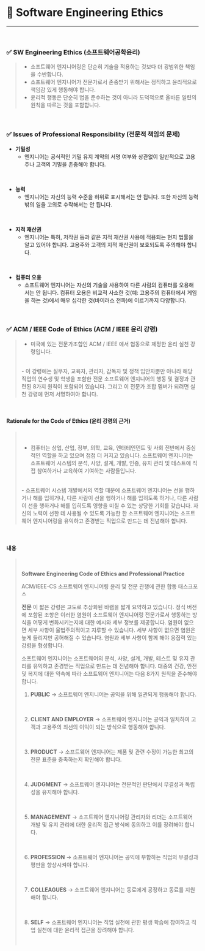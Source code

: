 # 🍎 Software Engineering Ethics
---
<br>

### ✅ SW Engineering Ethics (소프트웨어공학윤리)
> - 소프트웨어 엔지니어링은 단순히 기술을 적용하는 것보다 더 광범위한 책임을 수반합니다.
> - 소프트웨어 엔지니어가 전문가로서 존중받기 위해서는 정직하고 윤리적으로 책임감 있게 행동해야 합니다.
> - 윤리적 행동은 단순히 법을 준수하는 것이 아니라 도덕적으로 올바른 일련의 원칙을 따르는 것을 포함합니다.

<br>

### ✅ Issues of Professional Responsibility (전문적 책임의 문제)
- **기밀성**
  - 엔지니어는 공식적인 기밀 유지 계약의 서명 여부와 상관없이 일반적으로 고용주나 고객의 기밀을 존중해야 합니다.
<br>

- **능력**
  - 엔지니어는 자신의 능력 수준을 허위로 표시해서는 안 됩니다. 또한 자신의 능력 밖의 일을 고의로 수락해서는 안 됩니다.
<br>

- **지적 재산권**
  - 엔지니어는 특허, 저작권 등과 같은 지적 재산권 사용에 적용되는 현지 법률을 알고 있어야 합니다. 고용주와 고객의 지적 재산권이 보호되도록 주의해야 합니다.
<br>

- **컴퓨터 오용**
  - 소프트웨어 엔지니어는 자신의 기술을 사용하여 다른 사람의 컴퓨터를 오용해서는 안 됩니다. 컴퓨터 오용은 비교적 사소한 것(예: 고용주의 컴퓨터에서 게임을 하는 것)에서 매우 심각한 것(바이러스 전파)에 이르기까지 다양합니다.
<br>

### ✅ ACM / IEEE Code of Ethics (ACM / IEEE 윤리 강령)
> - 미국에 있는 전문가조합인 ACM / IEEE 에서 협동으로 제정한 윤리 실천 강령입니다.
> <br>
> - 이 강령에는 실무자, 교육자, 관리자, 감독자 및 정책 입안자뿐만 아니라 해당 직업의 연수생 및 학생을 포함한 전문 소프트웨어 엔지니어의 행동 및 결정과 관련된 8가지 원칙이 포함되어 있습니다.
> 그리고 이 전문가 조합 멤버가 되려면 실천 강령에 먼저 서명하여야 합니다.

<br>

#### Rationale for the Code of Ethics (윤리 강령의 근거)

> <br>
> 
> - 컴퓨터는 상업, 산업, 정부, 의학, 교육, 엔터테인먼트 및 사회 전반에서 중심적인 역할을 하고 있으며 점점 더 커지고 있습니다. 
>   소프트웨어 엔지니어는 소프트웨어 시스템의 분석, 사양, 설계, 개발, 인증, 유지 관리 및 테스트에 직접 참여하거나 교육하여 기여하는 사람들입니다.
> <br>
> - 소프트웨어 시스템 개발에서의 역할 때문에 소프트웨어 엔지니어는 선을 행하거나 해를 입히거나, 다른 사람이 선을 행하거나 해를 입히도록 하거나, 다른 사람이 선을 행하거나 해를 입히도록 영향을 미칠 수 있는 상당한 기회를 갖습니다.
>   자신의 노력이 선한 데 사용될 수 있도록 가능한 한 소프트웨어 엔지니어는 소프트웨어 엔지니어링을 유익하고 존경받는 직업으로 만드는 데 전념해야 합니다. 
> <br>

<br>

#### 내용

> <br>
> 
> **Software Engineering Code of Ethics and Professional Practice**
> 
> ACM/IEEE-CS 소프트웨어 엔지니어링 윤리 및 전문 관행에 관한 합동 태스크포스
> <br>
> 
> **전문**
> 이 짧은 강령은 고도로 추상화된 바램을 짧게 요약하고 있습니다. 정식 버전에 포함된 조항은 이러한 염원이 소프트웨어 엔지니어링 전문가로서 행동하는 방식을 어떻게 변화시키는지에 대한 예시와 세부 정보를 제공합니다. 염원이 없으면 세부 사항이 율법주의적이고 지루할 수 있습니다. 세부 사항이 없으면 염원은 높게 들리지만 공허해질 수 있습니다. 염원과 세부 사항이 함께 해야 응집력 있는 강령을 형성합니다.
> <br>
> 
> 소프트웨어 엔지니어는 소프트웨어의 분석, 사양, 설계, 개발, 테스트 및 유지 관리를 유익하고 존경받는 직업으로 만드는 데 전념해야 합니다. 대중의 건강, 안전 및 복지에 대한 약속에 따라 소프트웨어 엔지니어는 다음 8가지 원칙을 준수해야 합니다.
> <br>
> 
> 1. **PUBLIC** 
> → 소프트웨어 엔지니어는 공익을 위해 일관되게 행동해야 합니다.
> <br>
> 
> 2. **CLIENT AND EMPLOYER** 
> → 소프트웨어 엔지니어는 공익과 일치하여 고객과 고용주의 최선의 이익이 되는 방식으로 행동해야 합니다.
> <br>
> 
> 3. **PRODUCT** 
>   → 소프트웨어 엔지니어는 제품 및 관련 수정이 가능한 최고의 전문 표준을 충족하는지 확인해야 합니다.
> <br>
> 
> 4. **JUDGMENT** 
> → 소프트웨어 엔지니어는 전문적인 판단에서 무결성과 독립성을 유지해야 합니다.
> <br>
> 
> 5. **MANAGEMENT** 
> → 소프트웨어 엔지니어링 관리자와 리더는 소프트웨어 개발 및 유지 관리에 대한 윤리적 접근 방식에 동의하고 이를 장려해야 합니다. 
> <br>
> 
> 6. **PROFESSION** 
> → 소프트웨어 엔지니어는 공익에 부합하는 직업의 무결성과 평판을 향상시켜야 합니다. 
> <br>
> 
> 7. **COLLEAGUES** 
> → 소프트웨어 엔지니어는 동료에게 공정하고 동료를 지원해야 합니다.
> <br>
> 
> 8. **SELF** 
> → 소프트웨어 엔지니어는 직업 실천에 관한 평생 학습에 참여하고 직업 실천에 대한 윤리적 접근을 장려해야 합니다. 
> <br>

